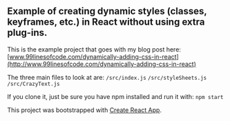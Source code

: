 ## Example of creating dynamic styles (classes, keyframes, etc.) in React without using extra plug-ins.

This is the example project that goes with my blog post here: [www.99linesofcode.com/dynamically-adding-css-in-react](http://www.99linesofcode.com/dynamically-adding-css-in-react)

The three main files to look at are:
`/src/index.js`
`/src/styleSheets.js`
`/src/CrazyText.js`

If you clone it, just be sure you have npm installed and run it with: `npm start`

This project was bootstrapped with [Create React App](https://github.com/facebookincubator/create-react-app).
